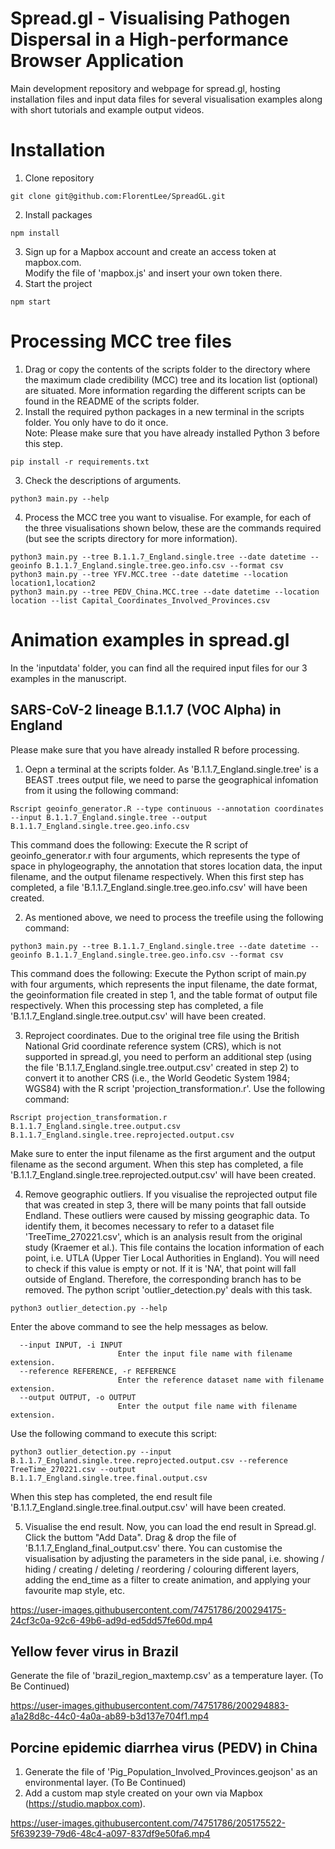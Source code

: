 # Spread.gl - Visualising Pathogen Dispersal in a High-performance Browser Application
Main development repository and webpage for spread.gl, hosting installation files and input data files for several visualisation examples along with short tutorials and example output videos.

# Installation
1. Clone repository
```
git clone git@github.com:FlorentLee/SpreadGL.git
```
2. Install packages
```
npm install
```
3. Sign up for a Mapbox account and create an access token at mapbox.com.  
   Modify the file of 'mapbox.js' and insert your own token there.
4. Start the project
```
npm start
```

# Processing MCC tree files
1. Drag or copy the contents of the scripts folder to the directory where the maximum clade credibility (MCC) tree and its location list (optional) are situated. More information regarding the different scripts can be found in the README of the scripts folder.
2. Install the required python packages in a new terminal in the scripts folder. You only have to do it once.  
   Note: Please make sure that you have already installed Python 3 before this step. 
```
pip install -r requirements.txt
```
3. Check the descriptions of arguments.
```
python3 main.py --help
```
4. Process the MCC tree you want to visualise. For example, for each of the three visualisations shown below, these are the commands required (but see the scripts directory for more information).
```
python3 main.py --tree B.1.1.7_England.single.tree --date datetime --geoinfo B.1.1.7_England.single.tree.geo.info.csv --format csv
python3 main.py --tree YFV.MCC.tree --date datetime --location location1,location2
python3 main.py --tree PEDV_China.MCC.tree --date datetime --location location --list Capital_Coordinates_Involved_Provinces.csv
```

# Animation examples in spread.gl
In the 'inputdata' folder, you can find all the required input files for our 3 examples in the manuscript.

## SARS-CoV-2 lineage B.1.1.7 (VOC Alpha) in England
Please make sure that you have already installed R before processing.

1. Oepn a terminal at the scripts folder. As 'B.1.1.7_England.single.tree' is a BEAST .trees output file, we need to parse the geographical infomation from it using the following command:
```
Rscript geoinfo_generator.R --type continuous --annotation coordinates --input B.1.1.7_England.single.tree --output B.1.1.7_England.single.tree.geo.info.csv
```
This command does the following: Execute the R script of geoinfo_generator.r with four arguments, which represents the type of space in phylogeography, the annotation that stores location data, the input filename, and the output filename respectively. When this first step has completed, a file 'B.1.1.7_England.single.tree.geo.info.csv' will have been created.

2. As mentioned above, we need to process the treefile using the following command:
```
python3 main.py --tree B.1.1.7_England.single.tree --date datetime --geoinfo B.1.1.7_England.single.tree.geo.info.csv --format csv
```
This command does the following: Execute the Python script of main.py with four arguments, which represents the input filename, the date format, the  geoinformation file created in step 1, and the table format of output file respectively. When this processing step has completed, a file 'B.1.1.7_England.single.tree.output.csv' will have been created.

3. Reproject coordinates. Due to the original tree file using the British National Grid coordinate reference system (CRS), which is not supported in spread.gl, you need to perform an additional step (using the file 'B.1.1.7_England.single.tree.output.csv' created in step 2) to convert it to another CRS (i.e., the World Geodetic System 1984; WGS84) with the R script 'projection_transformation.r'. Use the following command:
```
Rscript projection_transformation.r B.1.1.7_England.single.tree.output.csv B.1.1.7_England.single.tree.reprojected.output.csv
```
Make sure to enter the input filename as the first argument and the output filename as the second argument. When this step has completed, a file 'B.1.1.7_England.single.tree.reprojected.output.csv' will have been created.

4. Remove geographic outliers. If you visualise the reprojected output file that was created in step 3, there will be many points that fall outside Endland. These outliers were caused by missing geographic data. To identify them, it becomes necessary to refer to a dataset file 'TreeTime_270221.csv', which is an analysis result from the original study (Kraemer et al.). This file contains the location information of each point, i.e. UTLA (Upper Tier Local Authorities in England). You will need to check if this value is empty or not. If it is 'NA', that point will fall outside of England. Therefore, the corresponding branch has to be removed. The python script 'outlier_detection.py' deals with this task.
```
python3 outlier_detection.py --help
```
Enter the above command to see the help messages as below.
```
  --input INPUT, -i INPUT
                        Enter the input file name with filename extension.
  --reference REFERENCE, -r REFERENCE
                        Enter the reference dataset name with filename extension.
  --output OUTPUT, -o OUTPUT
                        Enter the output file name with filename extension.
```
Use the following command to execute this script:
```
python3 outlier_detection.py --input B.1.1.7_England.single.tree.reprojected.output.csv --reference TreeTime_270221.csv --output B.1.1.7_England.single.tree.final.output.csv
```
When this step has completed, the end result file 'B.1.1.7_England.single.tree.final.output.csv' will have been created.

5. Visualise the end result.
Now, you can load the end result in Spread.gl. Click the buttom "Add Data". Drag & drop the file of 'B.1.1.7_England_final_output.csv' there. You can customise the visualisation by adjusting the parameters in the side panal, i.e. showing / hiding / creating / deleting / reordering / colouring different layers, adding the end_time as a filter to create animation, and applying your favourite map style, etc.

https://user-images.githubusercontent.com/74751786/200294175-24cf3c0a-92c6-49b6-ad9d-ed5dd57fe60d.mp4

## Yellow fever virus in Brazil
Generate the file of 'brazil_region_maxtemp.csv' as a temperature layer. (To Be Continued)

https://user-images.githubusercontent.com/74751786/200294883-a1a28d8c-44c0-4a0a-ab89-b3d137e704f1.mp4

## Porcine epidemic diarrhea virus (PEDV) in China
1. Generate the file of 'Pig_Population_Involved_Provinces.geojson' as an environmental layer. (To Be Continued)
2. Add a custom map style created on your own via Mapbox (https://studio.mapbox.com).

https://user-images.githubusercontent.com/74751786/205175522-5f639239-79d6-48c4-a097-837df9e50fa6.mp4
